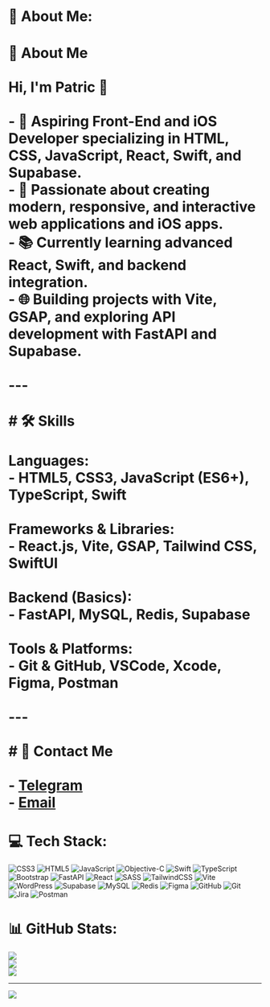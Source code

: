 # 💫 About Me:
# 💼 About Me<br><br>Hi, I'm Patric 👋<br><br>- 🎯 Aspiring Front-End and iOS Developer specializing in HTML, CSS, JavaScript, React, Swift, and Supabase.<br>- 🚀 Passionate about creating modern, responsive, and interactive web applications and iOS apps.<br>- 📚 Currently learning advanced React, Swift, and backend integration.<br>- 🌐 Building projects with Vite, GSAP, and exploring API development with FastAPI and Supabase.<br><br>---<br><br># 🛠️ Skills<br><br>**Languages:**<br>- HTML5, CSS3, JavaScript (ES6+), TypeScript, Swift<br><br>**Frameworks & Libraries:**<br>- React.js, Vite, GSAP, Tailwind CSS, SwiftUI<br><br>**Backend (Basics):**<br>- FastAPI, MySQL, Redis, Supabase<br><br>**Tools & Platforms:**<br>- Git & GitHub, VSCode, Xcode, Figma, Postman<br><br>---<br><br># 📢 Contact Me<br><br>- [Telegram](https://t.me/cuvacioc)<br>- [Email](mailto:matejtradir@gmail.com)


# 💻 Tech Stack:
![CSS3](https://img.shields.io/badge/css3-%231572B6.svg?style=for-the-badge&logo=css3&logoColor=white) ![HTML5](https://img.shields.io/badge/html5-%23E34F26.svg?style=for-the-badge&logo=html5&logoColor=white) ![JavaScript](https://img.shields.io/badge/javascript-%23323330.svg?style=for-the-badge&logo=javascript&logoColor=%23F7DF1E) ![Objective-C](https://img.shields.io/badge/OBJECTIVE--C-%233A95E3.svg?style=for-the-badge&logo=apple&logoColor=white) ![Swift](https://img.shields.io/badge/swift-F54A2A?style=for-the-badge&logo=swift&logoColor=white) ![TypeScript](https://img.shields.io/badge/typescript-%23007ACC.svg?style=for-the-badge&logo=typescript&logoColor=white) ![Bootstrap](https://img.shields.io/badge/bootstrap-%238511FA.svg?style=for-the-badge&logo=bootstrap&logoColor=white) ![FastAPI](https://img.shields.io/badge/FastAPI-005571?style=for-the-badge&logo=fastapi) ![React](https://img.shields.io/badge/react-%2320232a.svg?style=for-the-badge&logo=react&logoColor=%2361DAFB) ![SASS](https://img.shields.io/badge/SASS-hotpink.svg?style=for-the-badge&logo=SASS&logoColor=white) ![TailwindCSS](https://img.shields.io/badge/tailwindcss-%2338B2AC.svg?style=for-the-badge&logo=tailwind-css&logoColor=white) ![Vite](https://img.shields.io/badge/vite-%23646CFF.svg?style=for-the-badge&logo=vite&logoColor=white) ![WordPress](https://img.shields.io/badge/WordPress-%23117AC9.svg?style=for-the-badge&logo=WordPress&logoColor=white) ![Supabase](https://img.shields.io/badge/Supabase-3ECF8E?style=for-the-badge&logo=supabase&logoColor=white) ![MySQL](https://img.shields.io/badge/mysql-4479A1.svg?style=for-the-badge&logo=mysql&logoColor=white) ![Redis](https://img.shields.io/badge/redis-%23DD0031.svg?style=for-the-badge&logo=redis&logoColor=white) ![Figma](https://img.shields.io/badge/figma-%23F24E1E.svg?style=for-the-badge&logo=figma&logoColor=white) ![GitHub](https://img.shields.io/badge/github-%23121011.svg?style=for-the-badge&logo=github&logoColor=white) ![Git](https://img.shields.io/badge/git-%23F05033.svg?style=for-the-badge&logo=git&logoColor=white) ![Jira](https://img.shields.io/badge/jira-%230A0FFF.svg?style=for-the-badge&logo=jira&logoColor=white) ![Postman](https://img.shields.io/badge/Postman-FF6C37?style=for-the-badge&logo=postman&logoColor=white)
# 📊 GitHub Stats:
![](https://github-readme-stats.vercel.app/api?username=patricweb&theme=github_dark&hide_border=false&include_all_commits=true&count_private=true)<br/>
![](https://nirzak-streak-stats.vercel.app/?user=patricweb&theme=github_dark&hide_border=false)<br/>
![](https://github-readme-stats.vercel.app/api/top-langs/?username=patricweb&theme=github_dark&hide_border=false&include_all_commits=true&count_private=true&layout=compact)

---
[![](https://visitcount.itsvg.in/api?id=patricweb&icon=5&color=0)](https://visitcount.itsvg.in)

<!-- Proudly created with GPRM ( https://gprm.itsvg.in ) -->
